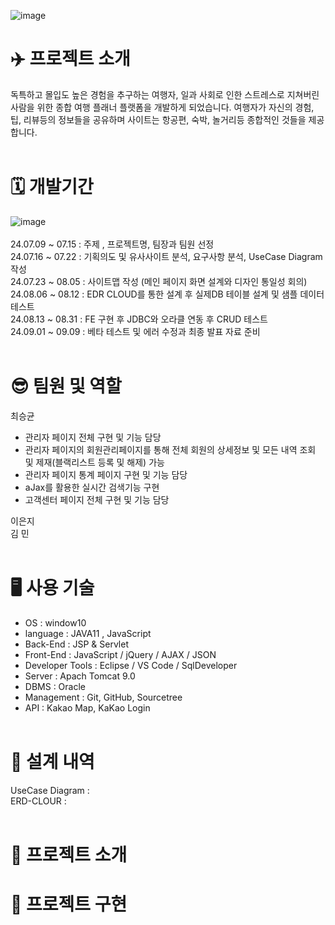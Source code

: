 ![image](https://github.com/user-attachments/assets/f29c7350-b294-49b5-a21b-a669fd03533e)<br>
# :airplane: 프로젝트 소개<br>
독특하고 몰입도 높은 경험을 추구하는 여행자, 일과 사회로 인한 스트레스로 지쳐버린 사람을 위한 종합 여행 플래너 플랫폼을 개발하게 되었습니다.
여행자가 자신의 경험, 팁, 리뷰등의 정보들을 공유하며 사이트는 항공편, 숙박, 놀거리등 종합적인 것들을 제공합니다. <br><br>

# 🗓️ 개발기간 <br>

![image](https://github.com/user-attachments/assets/b9262e33-7ef4-43e0-b172-6332be1137f0) <br><br>
24.07.09 ~ 07.15 : 주제 , 프로젝트명, 팀장과 팀원 선정 <br>
24.07.16 ~ 07.22 : 기획의도 및 유사사이트 분석, 요구사항 분석, UseCase Diagram 작성 <br>
24.07.23 ~ 08.05 : 사이트맵 작성 (메인 페이지 화면 설계와 디자인 통일성 회의) <br>
24.08.06 ~ 08.12 : EDR CLOUD를 통한 설계 후 실제DB 테이블 설계 및 샘플 데이터 테스트 <br>
24.08.13 ~ 08.31 : FE 구현 후 JDBC와 오라클 연동 후 CRUD 테스트 <br>
24.09.01 ~ 09.09 : 베타 테스트 및 에러 수정과 최종 발표 자료 준비 <br><br>

# 😎 팀원 및 역할 <br>
최승균 <br>
- 관리자 페이지 전체 구현 및 기능 담당 <br>
- 관리자 페이지의 회원관리페이지를 통해 전체 회원의 상세정보 및 모든 내역 조회 및 제재(블랙리스트 등록 및 해제) 가능 <br>
- 관리자 페이지 통계 페이지 구현 및 기능 담당
- aJax를 활용한 실시간 검색기능 구현 <br>
- 고객센터 페이지 전체 구현 및 기능 담당 <br>

이은지 <br>
김 민<br><br>

# 🖥️ 사용 기술 <br>
- OS : window10 <br>
- language : JAVA11 , JavaScript <br>
- Back-End : JSP & Servlet <br>
- Front-End : JavaScript / jQuery / AJAX / JSON <br>
- Developer Tools : Eclipse / VS Code / SqlDeveloper <br>
- Server : Apach Tomcat 9.0 <br>
- DBMS : Oracle <br>
- Management : Git, GitHub, Sourcetree <br>
- API : Kakao Map, KaKao Login<br><br>


# 🧾 설계 내역 <br>
UseCase Diagram :  <br>
ERD-CLOUR :  <br><br>


# 📜 프로젝트 소개 <br>





# 🎨 프로젝트 구현 <br>
  


